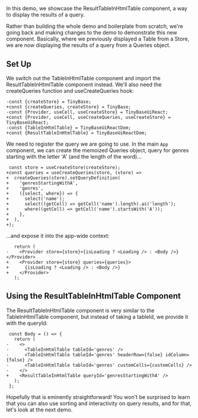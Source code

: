 # <ResultTableInHtmlTable />

In this demo, we showcase the ResultTableInHtmlTable component, a way to display
the results of a query.

Rather than building the whole demo and boilerplate from scratch, we're going
back and making changes to the <TableInHtmlTable /> demo to demonstrate this new
component. Basically, where we previously displayed a Table from a Store, we are
now displaying the results of a query from a Queries object.

[base]: # '<TableInHtmlTable />'

## Set Up

We switch out the TableInHtmlTable component and import the
ResultTableInHtmlTable component instead. We'll also need the createQueries
function and useCreateQueries hook:

```diff-js
-const {createStore} = TinyBase;
+const {createQueries, createStore} = TinyBase;
-const {Provider, useCell, useCreateStore} = TinyBaseUiReact;
+const {Provider, useCell, useCreateQueries, useCreateStore} = TinyBaseUiReact;
-const {TableInHtmlTable} = TinyBaseUiReactDom;
+const {ResultTableInHtmlTable} = TinyBaseUiReactDom;
```

We need to register the query we are going to use. In the main `App` component,
we can create the memoized Queries object, query for genres starting with the
letter 'A' (and the length of the word)...

```diff-js
 const store = useCreateStore(createStore);
+const queries = useCreateQueries(store, (store) =>
+  createQueries(store).setQueryDefinition(
+    'genresStartingWithA',
+    'genres',
+    ({select, where}) => {
+      select('name');
+      select((getCell) => getCell('name').length).as('length');
+      where((getCell) => getCell('name').startsWith('A'));
+    },
+  ),
+);
```

...and expose it into the app-wide context:

```diff-js
   return (
-    <Provider store={store}>{isLoading ? <Loading /> : <Body />}</Provider>
+    <Provider store={store} queries={queries}>
+      {isLoading ? <Loading /> : <Body />}
+    </Provider>
   );
```

## Using the ResultTableInHtmlTable Component

The ResultTableInHtmlTable component is very similar to the TableInHtmlTable
component, but instead of taking a tableId, we provide it with the queryId:

```diff-jsx
 const Body = () => {
   return (
-    <>
-      <TableInHtmlTable tableId='genres' />
-      <TableInHtmlTable tableId='genres' headerRow={false} idColumn={false} />
-      <TableInHtmlTable tableId='genres' customCells={customCells} />
-    </>
+    <ResultTableInHtmlTable queryId='genresStartingWithA' />
   );
 };
```

Hopefully that is eminently straightforward! You won't be surprised to learn
that you can also use sorting and interactivity on query results, and for that,
let's look at the next <ResultSortedTableInHtmlTable /> demo.
